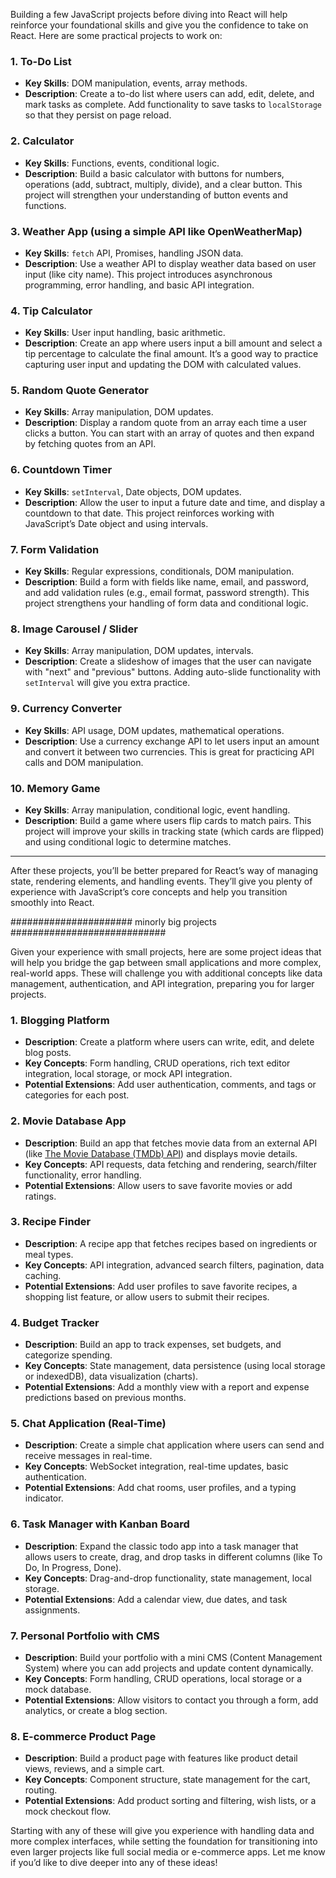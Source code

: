 Building a few JavaScript projects before diving into React will help reinforce your foundational skills and give you the confidence to take on React. Here are some practical projects to work on:

### 1. **To-Do List**
   - **Key Skills**: DOM manipulation, events, array methods.
   - **Description**: Create a to-do list where users can add, edit, delete, and mark tasks as complete. Add functionality to save tasks to `localStorage` so that they persist on page reload.

### 2. **Calculator**
   - **Key Skills**: Functions, events, conditional logic.
   - **Description**: Build a basic calculator with buttons for numbers, operations (add, subtract, multiply, divide), and a clear button. This project will strengthen your understanding of button events and functions.

### 3. **Weather App (using a simple API like OpenWeatherMap)**
   - **Key Skills**: `fetch` API, Promises, handling JSON data.
   - **Description**: Use a weather API to display weather data based on user input (like city name). This project introduces asynchronous programming, error handling, and basic API integration.

### 4. **Tip Calculator**
   - **Key Skills**: User input handling, basic arithmetic.
   - **Description**: Create an app where users input a bill amount and select a tip percentage to calculate the final amount. It’s a good way to practice capturing user input and updating the DOM with calculated values.

### 5. **Random Quote Generator**
   - **Key Skills**: Array manipulation, DOM updates.
   - **Description**: Display a random quote from an array each time a user clicks a button. You can start with an array of quotes and then expand by fetching quotes from an API.

### 6. **Countdown Timer**
   - **Key Skills**: `setInterval`, Date objects, DOM updates.
   - **Description**: Allow the user to input a future date and time, and display a countdown to that date. This project reinforces working with JavaScript’s Date object and using intervals.

### 7. **Form Validation**
   - **Key Skills**: Regular expressions, conditionals, DOM manipulation.
   - **Description**: Build a form with fields like name, email, and password, and add validation rules (e.g., email format, password strength). This project strengthens your handling of form data and conditional logic.

### 8. **Image Carousel / Slider**
   - **Key Skills**: Array manipulation, DOM updates, intervals.
   - **Description**: Create a slideshow of images that the user can navigate with "next" and "previous" buttons. Adding auto-slide functionality with `setInterval` will give you extra practice.

### 9. **Currency Converter**
   - **Key Skills**: API usage, DOM updates, mathematical operations.
   - **Description**: Use a currency exchange API to let users input an amount and convert it between two currencies. This is great for practicing API calls and DOM manipulation.

### 10. **Memory Game**
   - **Key Skills**: Array manipulation, conditional logic, event handling.
   - **Description**: Build a game where users flip cards to match pairs. This project will improve your skills in tracking state (which cards are flipped) and using conditional logic to determine matches.

---

After these projects, you’ll be better prepared for React’s way of managing state, rendering elements, and handling events. They’ll give you plenty of experience with JavaScript’s core concepts and help you transition smoothly into React.






######################  minorly big projects  ############################


Given your experience with small projects, here are some project ideas that will help you bridge the gap between small applications and more complex, real-world apps. These will challenge you with additional concepts like data management, authentication, and API integration, preparing you for larger projects.

### 1. **Blogging Platform**
   - **Description**: Create a platform where users can write, edit, and delete blog posts.
   - **Key Concepts**: Form handling, CRUD operations, rich text editor integration, local storage, or mock API integration.
   - **Potential Extensions**: Add user authentication, comments, and tags or categories for each post.

### 2. **Movie Database App**
   - **Description**: Build an app that fetches movie data from an external API (like [The Movie Database (TMDb) API](https://www.themoviedb.org/documentation/api)) and displays movie details.
   - **Key Concepts**: API requests, data fetching and rendering, search/filter functionality, error handling.
   - **Potential Extensions**: Allow users to save favorite movies or add ratings.

### 3. **Recipe Finder**
   - **Description**: A recipe app that fetches recipes based on ingredients or meal types.
   - **Key Concepts**: API integration, advanced search filters, pagination, data caching.
   - **Potential Extensions**: Add user profiles to save favorite recipes, a shopping list feature, or allow users to submit their recipes.

### 4. **Budget Tracker**
   - **Description**: Build an app to track expenses, set budgets, and categorize spending.
   - **Key Concepts**: State management, data persistence (using local storage or indexedDB), data visualization (charts).
   - **Potential Extensions**: Add a monthly view with a report and expense predictions based on previous months.

### 5. **Chat Application (Real-Time)**
   - **Description**: Create a simple chat application where users can send and receive messages in real-time.
   - **Key Concepts**: WebSocket integration, real-time updates, basic authentication.
   - **Potential Extensions**: Add chat rooms, user profiles, and a typing indicator.

### 6. **Task Manager with Kanban Board**
   - **Description**: Expand the classic todo app into a task manager that allows users to create, drag, and drop tasks in different columns (like To Do, In Progress, Done).
   - **Key Concepts**: Drag-and-drop functionality, state management, local storage.
   - **Potential Extensions**: Add a calendar view, due dates, and task assignments.

### 7. **Personal Portfolio with CMS**
   - **Description**: Build your portfolio with a mini CMS (Content Management System) where you can add projects and update content dynamically.
   - **Key Concepts**: Form handling, CRUD operations, local storage or a mock database.
   - **Potential Extensions**: Allow visitors to contact you through a form, add analytics, or create a blog section.

### 8. **E-commerce Product Page**
   - **Description**: Build a product page with features like product detail views, reviews, and a simple cart.
   - **Key Concepts**: Component structure, state management for the cart, routing.
   - **Potential Extensions**: Add product sorting and filtering, wish lists, or a mock checkout flow.

Starting with any of these will give you experience with handling data and more complex interfaces, while setting the foundation for transitioning into even larger projects like full social media or e-commerce apps. Let me know if you’d like to dive deeper into any of these ideas!
